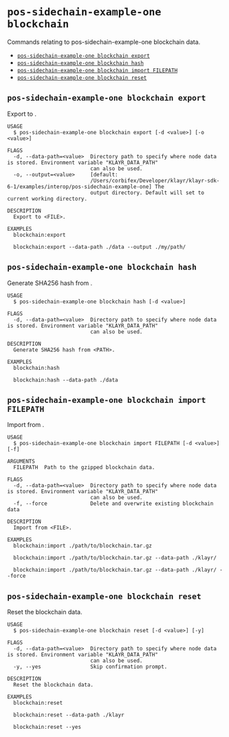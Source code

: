 # `pos-sidechain-example-one blockchain`

Commands relating to pos-sidechain-example-one blockchain data.

- [`pos-sidechain-example-one blockchain export`](#pos-sidechain-example-one-blockchain-export)
- [`pos-sidechain-example-one blockchain hash`](#pos-sidechain-example-one-blockchain-hash)
- [`pos-sidechain-example-one blockchain import FILEPATH`](#pos-sidechain-example-one-blockchain-import-filepath)
- [`pos-sidechain-example-one blockchain reset`](#pos-sidechain-example-one-blockchain-reset)

## `pos-sidechain-example-one blockchain export`

Export to <FILE>.

```
USAGE
  $ pos-sidechain-example-one blockchain export [-d <value>] [-o <value>]

FLAGS
  -d, --data-path=<value>  Directory path to specify where node data is stored. Environment variable "KLAYR_DATA_PATH"
                           can also be used.
  -o, --output=<value>     [default:
                           /Users/corbifex/Developer/klayr/klayr-sdk-6-1/examples/interop/pos-sidechain-example-one] The
                           output directory. Default will set to current working directory.

DESCRIPTION
  Export to <FILE>.

EXAMPLES
  blockchain:export

  blockchain:export --data-path ./data --output ./my/path/
```

## `pos-sidechain-example-one blockchain hash`

Generate SHA256 hash from <PATH>.

```
USAGE
  $ pos-sidechain-example-one blockchain hash [-d <value>]

FLAGS
  -d, --data-path=<value>  Directory path to specify where node data is stored. Environment variable "KLAYR_DATA_PATH"
                           can also be used.

DESCRIPTION
  Generate SHA256 hash from <PATH>.

EXAMPLES
  blockchain:hash

  blockchain:hash --data-path ./data
```

## `pos-sidechain-example-one blockchain import FILEPATH`

Import from <FILE>.

```
USAGE
  $ pos-sidechain-example-one blockchain import FILEPATH [-d <value>] [-f]

ARGUMENTS
  FILEPATH  Path to the gzipped blockchain data.

FLAGS
  -d, --data-path=<value>  Directory path to specify where node data is stored. Environment variable "KLAYR_DATA_PATH"
                           can also be used.
  -f, --force              Delete and overwrite existing blockchain data

DESCRIPTION
  Import from <FILE>.

EXAMPLES
  blockchain:import ./path/to/blockchain.tar.gz

  blockchain:import ./path/to/blockchain.tar.gz --data-path ./klayr/

  blockchain:import ./path/to/blockchain.tar.gz --data-path ./klayr/ --force
```

## `pos-sidechain-example-one blockchain reset`

Reset the blockchain data.

```
USAGE
  $ pos-sidechain-example-one blockchain reset [-d <value>] [-y]

FLAGS
  -d, --data-path=<value>  Directory path to specify where node data is stored. Environment variable "KLAYR_DATA_PATH"
                           can also be used.
  -y, --yes                Skip confirmation prompt.

DESCRIPTION
  Reset the blockchain data.

EXAMPLES
  blockchain:reset

  blockchain:reset --data-path ./klayr

  blockchain:reset --yes
```

